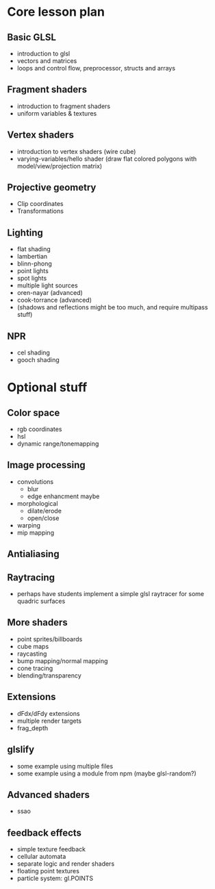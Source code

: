 # Core lesson plan

## Basic GLSL

* introduction to glsl
* vectors and matrices
* loops and control flow, preprocessor, structs and arrays

## Fragment shaders

* introduction to fragment shaders
* uniform variables & textures

## Vertex shaders

* introduction to vertex shaders (wire cube)
* varying-variables/hello shader (draw flat colored polygons with model/view/projection matrix)

## Projective geometry

* Clip coordinates
* Transformations

## Lighting

* flat shading
* lambertian
* blinn-phong
* point lights
* spot lights
* multiple light sources
* oren-nayar (advanced)
* cook-torrance (advanced)
* (shadows and reflections might be too much, and require multipass stuff)

## NPR

* cel shading
* gooch shading

# Optional stuff

## Color space

* rgb coordinates
* hsl
* dynamic range/tonemapping

## Image processing

* convolutions
    + blur
    + edge enhancment maybe
* morphological
    + dilate/erode
    + open/close
* warping
* mip mapping

## Antialiasing

## Raytracing

* perhaps have students implement a simple glsl raytracer for some quadric surfaces

## More shaders

* point sprites/billboards
* cube maps
* raycasting
* bump mapping/normal mapping
* cone tracing
* blending/transparency

## Extensions

* dFdx/dFdy extensions
* multiple render targets
* frag_depth

## glslify

* some example using multiple files
* some example using a module from npm (maybe glsl-random?)

## Advanced shaders

* ssao

## feedback effects

* simple texture feedback
* cellular automata
* separate logic and render shaders
* floating point textures
* particle system: gl.POINTS